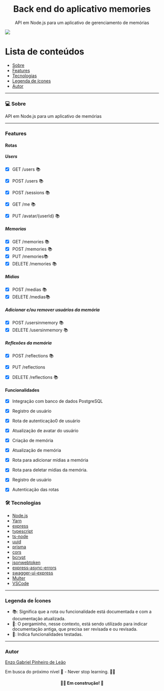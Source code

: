 <h1 align="center">Back end do aplicativo memories</h1>
<p align="center">API em Node.js para um aplicativo de gerenciamento de memórias</p>
<img src="https://img.shields.io/badge/NODEJS-WORK-green">

# Lista de conteúdos

<!--ts-->

- [Sobre](#sobre)
- [Features](#features)
- [Tecnologias](#tecnologias)
- [Legenda de ícones](#icones)
- [Autor](#autores)
<!--te-->

---

### 💻 Sobre

API em Node.js para um aplicativo de memórias

---

### Features
#### Rotas

##### Users

- [x] GET /users  📚
- [x] POST /users 📚
- [x] POST /sessions 📚
- [x] GET /me 📚
- [x] PUT /avatar/{userId} 📚


##### Memorias
- [x] GET /memories 📚
- [x] POST /memories 📚
- [x] PUT /memories📚
- [x] DELETE /memories 📚

##### Midias
- [x] POST /medias 📚
- [x] DELETE /medias📚

##### Adicionar e/ou remover usuários da memória
- [x] POST /usersinmemory 📚
- [x] DELETE /usersinmemory 📚

##### Reflexões da memória
- [x] POST /reflections 📚
- [x] PUT /reflections
- [x] DELETE /reflections 📚


#### Funcionalidades
- [x] Integração com banco de dados PostgreSQL
- [x] Registro de usuário
- [x] Rota de autenticação0 de usuário
- [x] Atualização de avatar do usuário
- [x] Criação de memória
- [x] Atualização de memória
- [x] Rota para adicionar mídias a memória
- [x] Rota para deletar mídias da memória.
- [x] Registro de usuário
- [x] Autenticação das rotas


### 🛠 Tecnologias

- [Node.js](https://nodejs.org/en/)
- [Yarn](https://yarnpkg.com/)
- [express](https://www.npmjs.com/package/express)
- [typescript](https://www.typescriptlang.org/)
- [ts-node](https://www.npmjs.com/package/ts-node)
- [uuid](https://www.npmjs.com/package/uuid)
- [prisma](https://www.prisma.io/)
- [cors](https://www.npmjs.com/package/cors)
- [bcrypt](https://www.npmjs.com/package/bcrypt)
- [jsonwebtoken](https://www.npmjs.com/package/jsonwebtoken)
- [express-async-errors](https://www.npmjs.com/package/express-async-errors)
- [swagger-ui-express](https://www.npmjs.com/package/swagger-ui-express)
- [Multer](https://www.npmjs.com/package/multerg)
- [VSCode](https://code.visualstudio.com/)
---

### Legenda de Ícones

- 📚: Significa que a rota ou funcionalidade está documentada e com a documentação atualizada.
- 📜: O pergaminho, nesse contexto, está sendo utilizado para indicar documentação antiga, que precisa ser revisada e ou revisada.
- 🔬: Indica funcionalidades testadas.
---
### Autor

[Enzo Gabriel Pinheiro de Leão](https://www.linkedin.com/in/enzo-le%C3%A3o-976270202/)

Em busca do próximo nível 🚀 - Never stop learning. 🧑‍🎓

<h4 align="center"> 
	🧑‍🔧 Em construção! 🚧
</h4>
